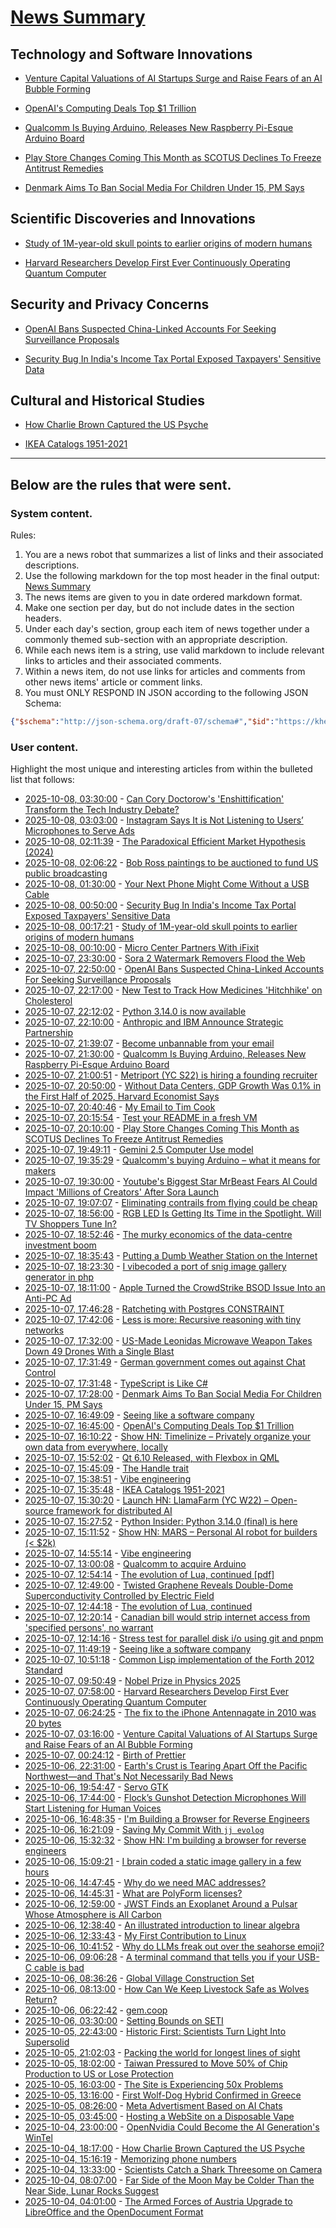 # [News Summary](https://kherrick.github.io/news-summary/)

## Technology and Software Innovations

* [Venture Capital Valuations of AI Startups Surge and Raise Fears of an AI Bubble Forming](https://soylentnews.org/article.pl?sid=25/10/05/1955231&amp;from=rss)

* [OpenAI's Computing Deals Top $1 Trillion](https://slashdot.org/story/25/10/07/1556256/openais-computing-deals-top-1-trillion?utm_source=rss1.0mainlinkanon&amp;utm_medium=feed)

* [Qualcomm Is Buying Arduino, Releases New Raspberry Pi-Esque Arduino Board](https://slashdot.org/story/25/10/07/2032219/qualcomm-is-buying-arduino-releases-new-raspberry-pi-esque-arduino-board?utm_source=rss1.0mainlinkanon&amp;utm_medium=feed)

* [Play Store Changes Coming This Month as SCOTUS Declines To Freeze Antitrust Remedies](https://tech.slashdot.org/story/25/10/07/201229/play-store-changes-coming-this-month-as-scotus-declines-to-freeze-antitrust-remedies?utm_source=rss1.0mainlinkanon&amp;utm_medium=feed)

* [Denmark Aims To Ban Social Media For Children Under 15, PM Says](https://tech.slashdot.org/story/25/10/07/1728206/denmark-aims-to-ban-social-media-for-children-under-15-pm-says?utm_source=rss1.0mainlinkanon&amp;utm_medium=feed)

## Scientific Discoveries and Innovations

* [Study of 1M-year-old skull points to earlier origins of modern humans](https://www.theguardian.com/science/2025/sep/25/study-of-1m-year-old-skull-points-to-earlier-origins-of-modern-humans)

* [Harvard Researchers Develop First Ever Continuously Operating Quantum Computer](https://soylentnews.org/article.pl?sid=25/10/05/201242&amp;from=rss)

## Security and Privacy Concerns

* [OpenAI Bans Suspected China-Linked Accounts For Seeking Surveillance Proposals](https://slashdot.org/story/25/10/07/2057223/openai-bans-suspected-china-linked-accounts-for-seeking-surveillance-proposals?utm_source=rss1.0mainlinkanon&amp;utm_medium=feed)

* [Security Bug In India's Income Tax Portal Exposed Taxpayers' Sensitive Data](https://it.slashdot.org/story/25/10/07/2136212/security-bug-in-indias-income-tax-portal-exposed-taxpayers-sensitive-data?utm_source=rss1.0mainlinkanon&amp;utm_medium=feed)

## Cultural and Historical Studies

* [How Charlie Brown Captured the US Psyche](https://soylentnews.org/article.pl?sid=25/10/03/1516247&amp;from=rss)

* [IKEA Catalogs 1951-2021](https://ikeamuseum.com/en/explore/ikea-catalogue/)

---

## Below are the rules that were sent.

### System content.

Rules:

1. You are a news robot that summarizes a list of links and their associated descriptions.
2. Use the following markdown for the top most header in the final output: [News Summary](https://kherrick.github.io/news-summary/)
3. The news items are given to you in date ordered markdown format.
4. Make one section per day, but do not include dates in the section headers.
5. Under each day's section, group each item of news together under a commonly themed sub-section with an appropriate description.
6. While each news item is a string, use valid markdown to include relevant links to articles and their associated comments.
7. Within a news item, do not use links for articles and comments from other news items' article or comment links.
8. You must ONLY RESPOND IN JSON according to the following JSON Schema:

```json
{"$schema":"http://json-schema.org/draft-07/schema#","$id":"https://kherrick.github.io/news-summary/news-summary-schema.json","type":"object","properties":{"heading":{"type":"string"},"sections":{"type":"array","items":{"type":"object","properties":{"title":{"type":"string"},"newsItems":{"type":"array","items":{"type":"string"},"minItems":1}},"required":["title","newsItems"]},"minItems":1}},"required":["heading","sections"]}
```

### User content.

Highlight the most unique and interesting articles from within the bulleted list that follows:

* [2025-10-08, 03:30:00](https://news.slashdot.org/story/25/10/08/0014252/can-cory-doctorows-enshittification-transform-the-tech-industry-debate?utm_source=rss1.0mainlinkanon&amp;utm_medium=feed) - [Can Cory Doctorow&apos;s &apos;Enshittification&apos; Transform the Tech Industry Debate?](https://news.slashdot.org/story/25/10/08/0014252/can-cory-doctorows-enshittification-transform-the-tech-industry-debate?utm_source=rss1.0mainlinkanon&amp;utm_medium=feed)
* [2025-10-08, 03:03:00](https://soylentnews.org/article.pl?sid=25/10/06/1151211&amp;from=rss) - [Instagram Says It is Not Listening to Users’ Microphones to Serve Ads](https://soylentnews.org/article.pl?sid=25/10/06/1151211&amp;from=rss)
* [2025-10-08, 02:11:39](https://news.ycombinator.com/item?id=45511294) - [The Paradoxical Efficient Market Hypothesis (2024)](https://3quarksdaily.com/3quarksdaily/2024/09/the-paradoxical-efficient-market-hypothesis.html)
* [2025-10-08, 02:06:22](https://news.ycombinator.com/item?id=45511265) - [Bob Ross paintings to be auctioned to fund US public broadcasting](https://www.bbc.com/news/articles/cly10275v5zo)
* [2025-10-08, 01:30:00](https://hardware.slashdot.org/story/25/10/08/0034209/your-next-phone-might-come-without-a-usb-cable?utm_source=rss1.0mainlinkanon&amp;utm_medium=feed) - [Your Next Phone Might Come Without a USB Cable](https://hardware.slashdot.org/story/25/10/08/0034209/your-next-phone-might-come-without-a-usb-cable?utm_source=rss1.0mainlinkanon&amp;utm_medium=feed)
* [2025-10-08, 00:50:00](https://it.slashdot.org/story/25/10/07/2136212/security-bug-in-indias-income-tax-portal-exposed-taxpayers-sensitive-data?utm_source=rss1.0mainlinkanon&amp;utm_medium=feed) - [Security Bug In India&apos;s Income Tax Portal Exposed Taxpayers&apos; Sensitive Data](https://it.slashdot.org/story/25/10/07/2136212/security-bug-in-indias-income-tax-portal-exposed-taxpayers-sensitive-data?utm_source=rss1.0mainlinkanon&amp;utm_medium=feed)
* [2025-10-08, 00:17:21](https://news.ycombinator.com/item?id=45510582) - [Study of 1M-year-old skull points to earlier origins of modern humans](https://www.theguardian.com/science/2025/sep/25/study-of-1m-year-old-skull-points-to-earlier-origins-of-modern-humans)
* [2025-10-08, 00:10:00](https://hardware.slashdot.org/story/25/10/07/2118214/micro-center-partners-with-ifixit?utm_source=rss1.0mainlinkanon&amp;utm_medium=feed) - [Micro Center Partners With iFixit](https://hardware.slashdot.org/story/25/10/07/2118214/micro-center-partners-with-ifixit?utm_source=rss1.0mainlinkanon&amp;utm_medium=feed)
* [2025-10-07, 23:30:00](https://tech.slashdot.org/story/25/10/07/2110246/sora-2-watermark-removers-flood-the-web?utm_source=rss1.0mainlinkanon&amp;utm_medium=feed) - [Sora 2 Watermark Removers Flood the Web](https://tech.slashdot.org/story/25/10/07/2110246/sora-2-watermark-removers-flood-the-web?utm_source=rss1.0mainlinkanon&amp;utm_medium=feed)
* [2025-10-07, 22:50:00](https://slashdot.org/story/25/10/07/2057223/openai-bans-suspected-china-linked-accounts-for-seeking-surveillance-proposals?utm_source=rss1.0mainlinkanon&amp;utm_medium=feed) - [OpenAI Bans Suspected China-Linked Accounts For Seeking Surveillance Proposals](https://slashdot.org/story/25/10/07/2057223/openai-bans-suspected-china-linked-accounts-for-seeking-surveillance-proposals?utm_source=rss1.0mainlinkanon&amp;utm_medium=feed)
* [2025-10-07, 22:17:00](https://soylentnews.org/article.pl?sid=25/10/05/2328230&amp;from=rss) - [New Test to Track How Medicines &apos;Hitchhike&apos; on Cholesterol](https://soylentnews.org/article.pl?sid=25/10/05/2328230&amp;from=rss)
* [2025-10-07, 22:12:02](https://lobste.rs/s/zfwbni/python_3_14_0_is_now_available) - [Python 3.14.0 is now available](https://blog.python.org/2025/10/python-3140-final-is-here.html)
* [2025-10-07, 22:10:00](https://slashdot.org/story/25/10/07/2050249/anthropic-and-ibm-announce-strategic-partnership?utm_source=rss1.0mainlinkanon&amp;utm_medium=feed) - [Anthropic and IBM Announce Strategic Partnership](https://slashdot.org/story/25/10/07/2050249/anthropic-and-ibm-announce-strategic-partnership?utm_source=rss1.0mainlinkanon&amp;utm_medium=feed)
* [2025-10-07, 21:39:07](https://news.ycombinator.com/item?id=45509243) - [Become unbannable from your email](https://karboosx.net/post/PJOveGVa/become-unbannable-from-your-emailgmail)
* [2025-10-07, 21:30:00](https://slashdot.org/story/25/10/07/2032219/qualcomm-is-buying-arduino-releases-new-raspberry-pi-esque-arduino-board?utm_source=rss1.0mainlinkanon&amp;utm_medium=feed) - [Qualcomm Is Buying Arduino, Releases New Raspberry Pi-Esque Arduino Board](https://slashdot.org/story/25/10/07/2032219/qualcomm-is-buying-arduino-releases-new-raspberry-pi-esque-arduino-board?utm_source=rss1.0mainlinkanon&amp;utm_medium=feed)
* [2025-10-07, 21:00:51](https://news.ycombinator.com/item?id=45508811) - [Metriport (YC S22) is hiring a founding recruiter](https://www.ycombinator.com/companies/metriport/jobs/uq6CuhA-founding-recruiter)
* [2025-10-07, 20:50:00](https://slashdot.org/story/25/10/07/2012240/without-data-centers-gdp-growth-was-01-in-the-first-half-of-2025-harvard-economist-says?utm_source=rss1.0mainlinkanon&amp;utm_medium=feed) - [Without Data Centers, GDP Growth Was 0.1% in the First Half of 2025, Harvard Economist Says](https://slashdot.org/story/25/10/07/2012240/without-data-centers-gdp-growth-was-01-in-the-first-half-of-2025-harvard-economist-says?utm_source=rss1.0mainlinkanon&amp;utm_medium=feed)
* [2025-10-07, 20:40:46](https://lobste.rs/s/fza6yj/my_email_tim_cook) - [My Email to Tim Cook](https://substack.com/inbox/post/175351960)
* [2025-10-07, 20:15:54](https://lobste.rs/s/lpghrw/test_your_readme_fresh_vm) - [Test your README in a fresh VM](https://shkspr.mobi/blog/2025/10/how-to-actually-test-your-readme/)
* [2025-10-07, 20:10:00](https://tech.slashdot.org/story/25/10/07/201229/play-store-changes-coming-this-month-as-scotus-declines-to-freeze-antitrust-remedies?utm_source=rss1.0mainlinkanon&amp;utm_medium=feed) - [Play Store Changes Coming This Month as SCOTUS Declines To Freeze Antitrust Remedies](https://tech.slashdot.org/story/25/10/07/201229/play-store-changes-coming-this-month-as-scotus-declines-to-freeze-antitrust-remedies?utm_source=rss1.0mainlinkanon&amp;utm_medium=feed)
* [2025-10-07, 19:49:11](https://news.ycombinator.com/item?id=45507936) - [Gemini 2.5 Computer Use model](https://blog.google/technology/google-deepmind/gemini-computer-use-model/)
* [2025-10-07, 19:35:29](https://lobste.rs/s/pfd5kq/qualcomm_s_buying_arduino_what_it_means) - [Qualcomm&apos;s buying Arduino – what it means for makers](https://www.jeffgeerling.com/blog/2025/qualcomms-buying-arduino-%E2%80%93-what-it-means-makers)
* [2025-10-07, 19:30:00](https://news.slashdot.org/story/25/10/07/1913224/youtubes-biggest-star-mrbeast-fears-ai-could-impact-millions-of-creators-after-sora-launch?utm_source=rss1.0mainlinkanon&amp;utm_medium=feed) - [Youtube&apos;s Biggest Star MrBeast Fears AI Could Impact &apos;Millions of Creators&apos; After Sora Launch](https://news.slashdot.org/story/25/10/07/1913224/youtubes-biggest-star-mrbeast-fears-ai-could-impact-millions-of-creators-after-sora-launch?utm_source=rss1.0mainlinkanon&amp;utm_medium=feed)
* [2025-10-07, 19:07:07](https://news.ycombinator.com/item?id=45507398) - [Eliminating contrails from flying could be cheap](https://www.sustainabilitybynumbers.com/p/eliminating-contrails)
* [2025-10-07, 18:56:00](https://entertainment.slashdot.org/story/25/10/07/1855232/rgb-led-is-getting-its-time-in-the-spotlight-will-tv-shoppers-tune-in?utm_source=rss1.0mainlinkanon&amp;utm_medium=feed) - [RGB LED Is Getting Its Time in the Spotlight. Will TV Shoppers Tune In?](https://entertainment.slashdot.org/story/25/10/07/1855232/rgb-led-is-getting-its-time-in-the-spotlight-will-tv-shoppers-tune-in?utm_source=rss1.0mainlinkanon&amp;utm_medium=feed)
* [2025-10-07, 18:52:46](https://news.ycombinator.com/item?id=45507195) - [The murky economics of the data-centre investment boom](https://www.economist.com/business/2025/09/30/the-murky-economics-of-the-data-centre-investment-boom)
* [2025-10-07, 18:35:43](https://lobste.rs/s/jdb0hn/putting_dumb_weather_station_on_internet) - [Putting a Dumb Weather Station on the Internet](https://colincogle.name/blog/byo-weather-station/)
* [2025-10-07, 18:23:30](https://lobste.rs/s/eypeux/i_vibecoded_port_snig_image_gallery) - [I vibecoded a port of snig image gallery generator in php](https://github.com/i04n/sphpig)
* [2025-10-07, 18:11:00](https://apple.slashdot.org/story/25/10/07/1811221/apple-turned-the-crowdstrike-bsod-issue-into-an-anti-pc-ad?utm_source=rss1.0mainlinkanon&amp;utm_medium=feed) - [Apple Turned the CrowdStrike BSOD Issue Into an Anti-PC Ad](https://apple.slashdot.org/story/25/10/07/1811221/apple-turned-the-crowdstrike-bsod-issue-into-an-anti-pc-ad?utm_source=rss1.0mainlinkanon&amp;utm_medium=feed)
* [2025-10-07, 17:46:28](https://lobste.rs/s/my7z5g/ratcheting_with_postgres_constraint) - [Ratcheting with Postgres CONSTRAINT](https://andrewjudson.com/ratcheting-with-postgres-constraint)
* [2025-10-07, 17:42:06](https://news.ycombinator.com/item?id=45506268) - [Less is more: Recursive reasoning with tiny networks](https://alexiajm.github.io/2025/09/29/tiny_recursive_models.html)
* [2025-10-07, 17:32:00](https://soylentnews.org/article.pl?sid=25/10/06/1143245&amp;from=rss) - [US-Made Leonidas Microwave Weapon Takes Down 49 Drones With a Single Blast](https://soylentnews.org/article.pl?sid=25/10/06/1143245&amp;from=rss)
* [2025-10-07, 17:31:49](https://news.ycombinator.com/item?id=45506143) - [German government comes out against Chat Control](https://xcancel.com/paddi_hansen/status/1975595307800142205)
* [2025-10-07, 17:31:48](https://lobste.rs/s/rs1q86/typescript_is_like_c) - [TypeScript is Like C#](https://typescript-is-like-csharp.chrlschn.dev/pages/intro-and-motivation.html)
* [2025-10-07, 17:28:00](https://tech.slashdot.org/story/25/10/07/1728206/denmark-aims-to-ban-social-media-for-children-under-15-pm-says?utm_source=rss1.0mainlinkanon&amp;utm_medium=feed) - [Denmark Aims To Ban Social Media For Children Under 15, PM Says](https://tech.slashdot.org/story/25/10/07/1728206/denmark-aims-to-ban-social-media-for-children-under-15-pm-says?utm_source=rss1.0mainlinkanon&amp;utm_medium=feed)
* [2025-10-07, 16:49:09](https://news.ycombinator.com/item?id=45505539) - [Seeing like a software company](https://www.seangoedecke.com/seeing-like-a-software-company/)
* [2025-10-07, 16:45:00](https://slashdot.org/story/25/10/07/1556256/openais-computing-deals-top-1-trillion?utm_source=rss1.0mainlinkanon&amp;utm_medium=feed) - [OpenAI&apos;s Computing Deals Top $1 Trillion](https://slashdot.org/story/25/10/07/1556256/openais-computing-deals-top-1-trillion?utm_source=rss1.0mainlinkanon&amp;utm_medium=feed)
* [2025-10-07, 16:10:22](https://news.ycombinator.com/item?id=45504973) - [Show HN: Timelinize – Privately organize your own data from everywhere, locally](https://timelinize.com)
* [2025-10-07, 15:52:02](https://lobste.rs/s/wttjzm/qt_6_10_released_with_flexbox_qml) - [Qt 6.10 Released, with Flexbox in QML](https://www.qt.io/blog/qt-6.10-released)
* [2025-10-07, 15:45:09](https://lobste.rs/s/judd2f/handle_trait) - [The Handle trait](https://smallcultfollowing.com/babysteps/blog/2025/10/07/the-handle-trait/)
* [2025-10-07, 15:38:51](https://lobste.rs/s/xbxhvq/vibe_engineering) - [Vibe engineering](https://simonwillison.net/2025/Oct/7/vibe-engineering/)
* [2025-10-07, 15:35:48](https://news.ycombinator.com/item?id=45504470) - [IKEA Catalogs 1951-2021](https://ikeamuseum.com/en/explore/ikea-catalogue/)
* [2025-10-07, 15:30:20](https://news.ycombinator.com/item?id=45504388) - [Launch HN: LlamaFarm (YC W22) – Open-source framework for distributed AI](https://github.com/llama-farm/llamafarm)
* [2025-10-07, 15:27:52](https://lobste.rs/s/17nxrm/python_insider_python_3_14_0_final_is_here) - [Python Insider: Python 3.14.0 (final) is here](https://pythoninsider.blogspot.com/2025/10/python-3140-final-is-here.html)
* [2025-10-07, 15:11:52](https://news.ycombinator.com/item?id=45504127) - [Show HN: MARS – Personal AI robot for builders (&lt; $2k)](https://news.ycombinator.com/item?id=45504127)
* [2025-10-07, 14:55:14](https://news.ycombinator.com/item?id=45503867) - [Vibe engineering](https://simonwillison.net/2025/Oct/7/vibe-engineering/)
* [2025-10-07, 13:00:08](https://news.ycombinator.com/item?id=45502541) - [Qualcomm to acquire Arduino](https://www.qualcomm.com/news/releases/2025/10/qualcomm-to-acquire-arduino-accelerating-developers--access-to-i)
* [2025-10-07, 12:54:14](https://news.ycombinator.com/item?id=45502502) - [The evolution of Lua, continued [pdf]](https://www.lua.org/doc/cola.pdf)
* [2025-10-07, 12:49:00](https://soylentnews.org/article.pl?sid=25/10/05/2320242&amp;from=rss) - [Twisted Graphene Reveals Double-Dome Superconductivity Controlled by Electric Field](https://soylentnews.org/article.pl?sid=25/10/05/2320242&amp;from=rss)
* [2025-10-07, 12:44:18](https://lobste.rs/s/buwmju/evolution_lua_continued) - [The evolution of Lua, continued](https://www.lua.org/doc/cola.pdf)
* [2025-10-07, 12:20:14](https://news.ycombinator.com/item?id=45502216) - [Canadian bill would strip internet access from &apos;specified persons&apos;, no warrant](https://nationalpost.com/opinion/canadian-bill-would-strip-internet-access-from-specified-persons)
* [2025-10-07, 12:14:16](https://news.ycombinator.com/item?id=45502173) - [Stress test for parallel disk i/o using git and pnpm](https://github.com/NullVoxPopuli/disk-perf-git-and-pnpm)
* [2025-10-07, 11:49:19](https://lobste.rs/s/6uemc8/seeing_like_software_company) - [Seeing like a software company](https://www.seangoedecke.com/seeing-like-a-software-company/)
* [2025-10-07, 10:51:18](https://lobste.rs/s/eehniy/common_lisp_implementation_forth_2012) - [Common Lisp implementation of the Forth 2012 Standard](https://github.com/gmpalter/cl-forth/tree/main)
* [2025-10-07, 09:50:49](https://news.ycombinator.com/item?id=45501189) - [Nobel Prize in Physics 2025](https://www.nobelprize.org/prizes/physics/2025/popular-information/)
* [2025-10-07, 07:58:00](https://soylentnews.org/article.pl?sid=25/10/05/201242&amp;from=rss) - [Harvard Researchers Develop First Ever Continuously Operating Quantum Computer](https://soylentnews.org/article.pl?sid=25/10/05/201242&amp;from=rss)
* [2025-10-07, 06:24:25](https://lobste.rs/s/m744cb/fix_iphone_antennagate_2010_was_20_bytes) - [The fix to the iPhone Antennagate in 2010 was 20 bytes](https://hachyderm.io/@samhenrigold/115330105694760262)
* [2025-10-07, 03:16:00](https://soylentnews.org/article.pl?sid=25/10/05/1955231&amp;from=rss) - [Venture Capital Valuations of AI Startups Surge and Raise Fears of an AI Bubble Forming](https://soylentnews.org/article.pl?sid=25/10/05/1955231&amp;from=rss)
* [2025-10-07, 00:24:12](https://lobste.rs/s/ourwmo/birth_prettier) - [Birth of Prettier](https://blog.vjeux.com/2025/javascript/birth-of-prettier.html)
* [2025-10-06, 22:31:00](https://soylentnews.org/article.pl?sid=25/10/05/1935200&amp;from=rss) - [Earth&apos;s Crust is Tearing Apart Off the Pacific Northwest—and That&apos;s Not Necessarily Bad News](https://soylentnews.org/article.pl?sid=25/10/05/1935200&amp;from=rss)
* [2025-10-06, 19:54:47](https://lobste.rs/s/infxf7/servo_gtk) - [Servo GTK](https://blogs.gnome.org/nacho/2025/10/01/servo-gtk/)
* [2025-10-06, 17:44:00](https://soylentnews.org/article.pl?sid=25/10/05/1356208&amp;from=rss) - [Flock’s Gunshot Detection Microphones Will Start Listening for Human Voices](https://soylentnews.org/article.pl?sid=25/10/05/1356208&amp;from=rss)
* [2025-10-06, 16:48:35](https://lobste.rs/s/syavo2/i_m_building_browser_for_reverse) - [I&apos;m Building a Browser for Reverse Engineers](https://nullpt.rs/reverse-engineering-browser)
* [2025-10-06, 16:21:09](https://lobste.rs/s/xmlpu8/saving_my_commit_with_jj_evolog) - [Saving My Commit With `jj evolog`](https://landaire.net/jj-evolog/)
* [2025-10-06, 15:32:32](https://news.ycombinator.com/item?id=45492489) - [Show HN: I&apos;m building a browser for reverse engineers](https://nullpt.rs/reverse-engineering-browser)
* [2025-10-06, 15:09:21](https://lobste.rs/s/bu1a84/i_brain_coded_static_image_gallery_few) - [I brain coded a static image gallery in a few hours](https://domm.plix.at/perl/2025_10_braincoded_static_image_gallery.html)
* [2025-10-06, 14:47:45](https://news.ycombinator.com/item?id=45492019) - [Why do we need MAC addresses?](https://www.immibis.com/blog/why-mac-address)
* [2025-10-06, 14:45:31](https://lobste.rs/s/5ngjnk/what_are_polyform_licenses) - [What are PolyForm licenses?](https://polyformproject.org/what-is-polyform/)
* [2025-10-06, 12:59:00](https://soylentnews.org/article.pl?sid=25/10/05/0119224&amp;from=rss) - [JWST Finds an Exoplanet Around a Pulsar Whose Atmosphere is All Carbon](https://soylentnews.org/article.pl?sid=25/10/05/0119224&amp;from=rss)
* [2025-10-06, 12:38:40](https://news.ycombinator.com/item?id=45490713) - [An illustrated introduction to linear algebra](https://www.ducktyped.org/p/an-illustrated-introduction-to-linear)
* [2025-10-06, 12:33:43](https://lobste.rs/s/xlqurj/my_first_contribution_linux) - [My First Contribution to Linux](https://vkoskiv.com/first-linux-patch/)
* [2025-10-06, 10:41:52](https://lobste.rs/s/2ykcqe/why_do_llms_freak_out_over_seahorse_emoji) - [Why do LLMs freak out over the seahorse emoji?](https://vgel.me/posts/seahorse)
* [2025-10-06, 09:06:28](https://news.ycombinator.com/item?id=45489317) - [A terminal command that tells you if your USB-C cable is bad](https://kau.sh/blog/usbi/)
* [2025-10-06, 08:36:26](https://news.ycombinator.com/item?id=45489065) - [Global Village Construction Set](https://www.opensourceecology.org/gvcs/)
* [2025-10-06, 08:13:00](https://soylentnews.org/article.pl?sid=25/10/05/0111221&amp;from=rss) - [How Can We Keep Livestock Safe as Wolves Return?](https://soylentnews.org/article.pl?sid=25/10/05/0111221&amp;from=rss)
* [2025-10-06, 06:22:42](https://lobste.rs/s/uihcec/gem_coop) - [gem.coop](https://gem.coop/)
* [2025-10-06, 03:30:00](https://soylentnews.org/article.pl?sid=25/10/05/012221&amp;from=rss) - [Setting Bounds on SETI](https://soylentnews.org/article.pl?sid=25/10/05/012221&amp;from=rss)
* [2025-10-05, 22:43:00](https://soylentnews.org/article.pl?sid=25/10/04/1856221&amp;from=rss) - [Historic First: Scientists Turn Light Into Supersolid](https://soylentnews.org/article.pl?sid=25/10/04/1856221&amp;from=rss)
* [2025-10-05, 21:02:03](https://news.ycombinator.com/item?id=45485227) - [Packing the world for longest lines of sight](https://tombh.co.uk/packing-world-lines-of-sight)
* [2025-10-05, 18:02:00](https://soylentnews.org/politics/article.pl?sid=25/10/04/195256&amp;from=rss) - [Taiwan Pressured to Move 50% of Chip Production to US or Lose Protection](https://soylentnews.org/politics/article.pl?sid=25/10/04/195256&amp;from=rss)
* [2025-10-05, 16:03:00](https://soylentnews.org/meta/article.pl?sid=25/10/05/162227&amp;from=rss) - [The Site is Experiencing 50x Problems](https://soylentnews.org/meta/article.pl?sid=25/10/05/162227&amp;from=rss)
* [2025-10-05, 13:16:00](https://soylentnews.org/article.pl?sid=25/10/04/1858242&amp;from=rss) - [First Wolf-Dog Hybrid Confirmed in Greece](https://soylentnews.org/article.pl?sid=25/10/04/1858242&amp;from=rss)
* [2025-10-05, 08:26:00](https://soylentnews.org/article.pl?sid=25/10/04/0347255&amp;from=rss) - [Meta Advertisment Based on AI Chats](https://soylentnews.org/article.pl?sid=25/10/04/0347255&amp;from=rss)
* [2025-10-05, 03:45:00](https://soylentnews.org/article.pl?sid=25/10/04/0342221&amp;from=rss) - [Hosting a WebSite on a Disposable Vape](https://soylentnews.org/article.pl?sid=25/10/04/0342221&amp;from=rss)
* [2025-10-04, 23:00:00](https://soylentnews.org/article.pl?sid=25/10/04/0327256&amp;from=rss) - [OpenNvidia Could Become the AI Generation&apos;s WinTel](https://soylentnews.org/article.pl?sid=25/10/04/0327256&amp;from=rss)
* [2025-10-04, 18:17:00](https://soylentnews.org/article.pl?sid=25/10/03/1516247&amp;from=rss) - [How Charlie Brown Captured the US Psyche](https://soylentnews.org/article.pl?sid=25/10/03/1516247&amp;from=rss)
* [2025-10-04, 15:16:19](https://news.ycombinator.com/item?id=45473915) - [Memorizing phone numbers](https://phong.bearblog.dev/memorizing-phone-numbers/)
* [2025-10-04, 13:33:00](https://soylentnews.org/article.pl?sid=25/10/02/1413244&amp;from=rss) - [Scientists Catch a Shark Threesome on Camera](https://soylentnews.org/article.pl?sid=25/10/02/1413244&amp;from=rss)
* [2025-10-04, 08:07:00](https://soylentnews.org/article.pl?sid=25/10/02/1410217&amp;from=rss) - [Far Side of the Moon May be Colder Than the Near Side, Lunar Rocks Suggest](https://soylentnews.org/article.pl?sid=25/10/02/1410217&amp;from=rss)
* [2025-10-04, 04:01:00](https://soylentnews.org/article.pl?sid=25/10/02/146250&amp;from=rss) - [The Armed Forces of Austria Upgrade to LibreOffice and the OpenDocument Format](https://soylentnews.org/article.pl?sid=25/10/02/146250&amp;from=rss)
